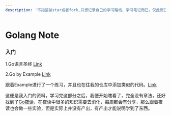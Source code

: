 ```yaml
---
description: '不指望被star或者fork,只想记录自己的学习路线、学习笔记而已，仅此而已。'
---
```


# Golang Note

### 入门

1.Go语言圣经 [Link](https://books.studygolang.com/gopl-zh/index.html)

2.Go by Example [Link](https://gobyexample.com/)

   跟着Example进行了一个练习，并且也在往我的仓库中添加类似的代码。[Link](https://github.com/renjie-zhang/Study-Golang-By-Example)

这便是我入门的资料，学习完这部分之后，我便开始瞎看了，完全没有章法，还好找到了[Go夜读](https://talkgo.org/)，在夜读中很多的知识需要去消化，每周都会有分享，那么跟着夜读也会做一些实验，但是实际上并没有产出，有产出才能说明学到了东西。

#### 

